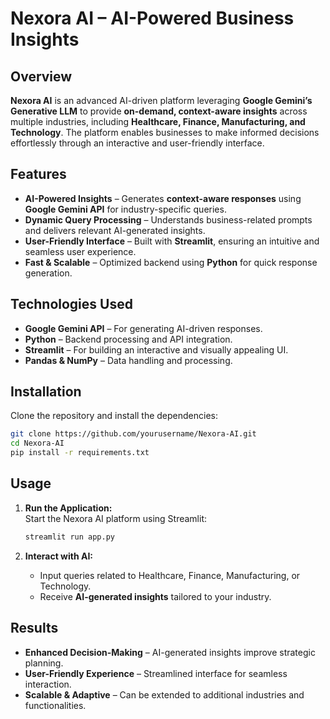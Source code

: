 
# Nexora AI – AI-Powered Business Insights  

## Overview  
**Nexora AI** is an advanced AI-driven platform leveraging **Google Gemini’s Generative LLM** to provide **on-demand, context-aware insights** across multiple industries, including **Healthcare, Finance, Manufacturing, and Technology**. The platform enables businesses to make informed decisions effortlessly through an interactive and user-friendly interface.  

## Features  
- **AI-Powered Insights** – Generates **context-aware responses** using **Google Gemini API** for industry-specific queries.  
- **Dynamic Query Processing** – Understands business-related prompts and delivers relevant AI-generated insights.  
- **User-Friendly Interface** – Built with **Streamlit**, ensuring an intuitive and seamless user experience.  
- **Fast & Scalable** – Optimized backend using **Python** for quick response generation.  

## Technologies Used  
- **Google Gemini API** – For generating AI-driven responses.  
- **Python** – Backend processing and API integration.  
- **Streamlit** – For building an interactive and visually appealing UI.  
- **Pandas & NumPy** – Data handling and processing.  

## Installation  
Clone the repository and install the dependencies:  

```bash
git clone https://github.com/yourusername/Nexora-AI.git
cd Nexora-AI
pip install -r requirements.txt
```

## Usage  
1. **Run the Application:**  
   Start the Nexora AI platform using Streamlit:  

   ```bash
   streamlit run app.py
   ```

2. **Interact with AI:**  
   - Input queries related to Healthcare, Finance, Manufacturing, or Technology.  
   - Receive **AI-generated insights** tailored to your industry.  

## Results  
- **Enhanced Decision-Making** – AI-generated insights improve strategic planning.  
- **User-Friendly Experience** – Streamlined interface for seamless interaction.  
- **Scalable & Adaptive** – Can be extended to additional industries and functionalities.  

